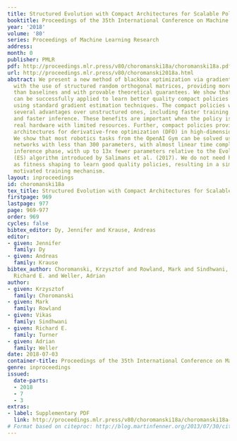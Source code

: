 ```yaml
---
title: Structured Evolution with Compact Architectures for Scalable Policy Optimization
booktitle: Proceedings of the 35th International Conference on Machine Learning
year: '2018'
volume: '80'
series: Proceedings of Machine Learning Research
address: 
month: 0
publisher: PMLR
pdf: http://proceedings.mlr.press/v80/choromanski18a/choromanski18a.pdf
url: http://proceedings.mlr.press/v80/choromanski2018a.html
abstract: We present a new method of blackbox optimization via gradient approximation
  with the use of structured random orthogonal matrices, providing more accurate estimators
  than baselines and with provable theoretical guarantees. We show that this algorithm
  can be successfully applied to learn better quality compact policies than those
  using standard gradient estimation techniques. The compact policies we learn have
  several advantages over unstructured ones, including faster training algorithms
  and faster inference. These benefits are important when the policy is deployed on
  real hardware with limited resources. Further, compact policies provide more scalable
  architectures for derivative-free optimization (DFO) in high-dimensional spaces.
  We show that most robotics tasks from the OpenAI Gym can be solved using neural
  networks with less than 300 parameters, with almost linear time complexity of the
  inference phase, with up to 13x fewer parameters relative to the Evolution Strategies
  (ES) algorithm introduced by Salimans et al. (2017). We do not need heuristics such
  as fitness shaping to learn good quality policies, resulting in a simple and theoretically
  motivated training mechanism.
layout: inproceedings
id: choromanski18a
tex_title: Structured Evolution with Compact Architectures for Scalable Policy Optimization
firstpage: 969
lastpage: 977
page: 969-977
order: 969
cycles: false
bibtex_editor: Dy, Jennifer and Krause, Andreas
editor:
- given: Jennifer
  family: Dy
- given: Andreas
  family: Krause
bibtex_author: Choromanski, Krzysztof and Rowland, Mark and Sindhwani, Vikas and Turner,
  Richard E. and Weller, Adrian
author:
- given: Krzysztof
  family: Choromanski
- given: Mark
  family: Rowland
- given: Vikas
  family: Sindhwani
- given: Richard E.
  family: Turner
- given: Adrian
  family: Weller
date: 2018-07-03
container-title: Proceedings of the 35th International Conference on Machine Learning
genre: inproceedings
issued:
  date-parts:
  - 2018
  - 7
  - 3
extras:
- label: Supplementary PDF
  link: http://proceedings.mlr.press/v80/choromanski18a/choromanski18a-supp.pdf
# Format based on citeproc: http://blog.martinfenner.org/2013/07/30/citeproc-yaml-for-bibliographies/
---
```

